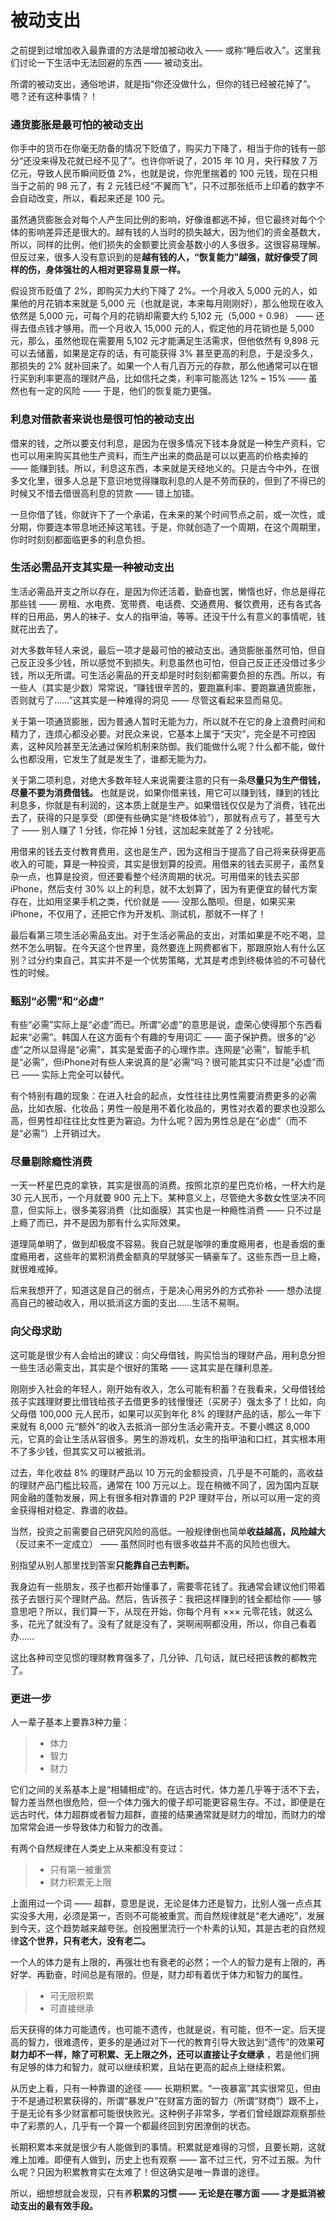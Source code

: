 # 被动支出
 
 之前提到过增加收入最靠谱的方法是增加被动收入 —— 或称“睡后收入”。这里我们讨论一下生活中无法回避的东西 —— 被动支出。
 
 所谓的被动支出，通俗地讲，就是指“你还没做什么，但你的钱已经被花掉了”。嗯？还有这种事情？！
 
### 通货膨胀是最可怕的被动支出
 
 你手中的货币在你毫无防备的情况下贬值了，购买力下降了，相当于你的钱有一部分“还没来得及花就已经不见了”。也许你听说了，2015 年 10 月，央行释放 7 万亿元，导致人民币瞬间贬值 2%，也就是说，你兜里揣着的 100 元钱，现在只相当于之前的 98 元了，有 2 元钱已经“不翼而飞”，只不过那张纸币上印着的数字不会自动改变，所以，看起来还是 100 元。
 
 虽然通货膨胀会对每个人产生同比例的影响，好像谁都逃不掉，但它最终对每个个体的影响差异还是很大的。越有钱的人当时的损失越大，因为他们的资金基数大，所以，同样的比例，他们损失的金额要比资金基数小的人多很多。这很容易理解。但反过来，很多人没有意识到的是**越有钱的人，“恢复能力”越强，就好像受了同样的伤，身体强壮的人相对更容易复原一样。** 
 
 假设货币贬值了 2%，即购买力大约下降了 2%。一个月收入 5,000 元的人，如果他的月花销本来就是 5,000 元（也就是说，本来每月刚刚好），那么他现在收入依然是 5,000 元，可每个月的花销却需要大约 5,102 元（5,000 ÷ 0.98） —— 还得去借点钱才够用。而一个月收入 15,000 元的人，假定他的月花销也是 5,000 元，那么，虽然他现在需要用 5,102 元才能满足生活需求，但他依然有 9,898 元可以去储蓄，如果是定存的话，有可能获得 3% 甚至更高的利息，于是没多久，那损失的 2% 就补回来了。如果一个人有几百万元的存款，那么他通常可以在银行买到利率更高的理财产品，比如信托之类，利率可能高达 12% ~ 15% —— 虽然也有一定的风险 —— 于是，他们的恢复能力更强。
 
### 利息对借款者来说也是很可怕的被动支出
 
 借来的钱，之所以要支付利息，是因为在很多情况下钱本身就是一种生产资料，它也可以用来购买其他生产资料，而生产出来的商品是可以以更高的价格卖掉的 —— 能赚到钱。所以，利息这东西，本来就是天经地义的。只是古今中外，在很多文化里，很多人总是下意识地觉得赚取利息的人是不劳而获的，但到了不得已的时候又不惜去借很高利息的贷款 —— 错上加错。
 
 一旦你借了钱，你就许下了一个承诺，在未来的某个时间节点之前，或一次性，或分期，你要连本带息地还掉这笔钱。于是，你就创造了一个周期，在这个周期里，你时时刻刻都面临更多的利息负担。
 
### 生活必需品开支其实是一种被动支出
 
 生活必需品开支之所以存在，是因为你还活着，勤奋也罢，懒惰也好，你总是得花那些钱 —— 房租、水电费、宽带费、电话费、交通费用、餐饮费用，还有各式各样的日用品，男人的袜子、女人的指甲油，等等。还没干什么有意义的事情呢，钱就花出去了。
 
 对大多数年轻人来说，最后一项才是最可怕的被动支出。通货膨胀虽然可怕，但自己反正没多少钱，所以感觉不到损失。利息虽然也可怕，但自己反正还没借过多少钱，所以无所谓。可生活必需品的开支却是时时刻刻都需要负担的东西。所以，有一些人（其实是少数）常常说，“赚钱很辛苦的，要跑赢利率、要跑赢通货膨胀，否则就亏了……”这其实是一种难得的洞见 —— 尽管这看起来显而易见。
 
 关于第一项通货膨胀，因为普通人暂时无能为力，所以就不在它的身上浪费时间和精力了，连烦心都没必要。对民众来说，它基本上属于“天灾”，完全是不可控因素，这种风险甚至无法通过保险机制来防御。我们能做什么呢？什么都不能，做什么也都没用，它发生了就是发生了，谁都无能为力。
 
 关于第二项利息，对绝大多数年轻人来说需要注意的只有一条**尽量只为生产借钱，尽量不要为消费借钱。** 也就是说，如果你借来钱，用它可以赚到钱，赚到的钱比利息多，你就是有利润的，这本质上就是生产。如果借钱仅仅是为了消费，钱花出去了，获得的只是享受（即便有些确实是“终极体验”），那就有点亏了，甚至亏大了 —— 别人赚了 1 分钱，你花掉 1 分钱，这加起来就差了 2 分钱呢。
 
 用借来的钱去支付教育费用，这也是生产，因为这相当于提高了自己将来获得更高收入的可能，算是一种投资，其实是很划算的投资。用借来的钱去买房子，虽然复杂一点，也算是投资，但还要看整个经济周期的状况。可用借来的钱去买部 iPhone，然后支付 30% 以上的利息，就不太划算了，因为有更便宜的替代方案存在，比如用坚果手机之类，代价就是 —— 没那么酷呗。但是，如果买来 iPhone，不仅用了，还把它作为开发机、测试机，那就不一样了！
 
 最后看第三项生活必需品支出。对于生活必需品的支出，对策如果是不吃不喝，显然不怎么明智。在今天这个世界里，竟然要连上网费都省下，那跟原始人有什么区别？过分约束自己，其实并不是一个优势策略，尤其是考虑到终极体验的不可替代性的时候。
 
### 甄别“必需”和“必虚”
 
 有些“必需”实际上是“必虚”而已。所谓“必虚”的意思是说，虚荣心使得那个东西看起来“必需”。韩国人在这方面有个有趣的专用词汇 —— 面子保护费。很多的“必虚”之所以显得是“必需”，其实是爱面子的心理作祟。连网是“必需”，智能手机是“必需”，但iPhone对有些人来说真的是“必需”吗？很可能其实只不过是“必虚”而已 —— 实际上完全可以替代。
 
 有个特别有趣的现象：在进入社会的起点，女性往往比男性需要消费更多的必需品，比如衣服、化妆品；男性一般是用不着化妆品的，男性对衣着的要求也没那么高，但男性却往往比女性更为窘迫。为什么呢？因为男性总是在“必虚”（而不是“必需”）上开销过大。
 
### 尽量剔除瘾性消费
 
 一天一杯星巴克的拿铁，其实是很高的消费。按照北京的星巴克价格，一杯大约是 30 元人民币，一个月就要 900 元上下。某种意义上，尽管绝大多数女性坚决不同意，但实际上，很多美容消费（比如面膜）其实也是一种瘾性消费 —— 只不过是上瘾了而已，并不是因为那有什么实际效果。
 
 道理简单明了，做到却极度不容易。我自己就是咖啡的重度瘾用者，也是香烟的重度瘾用者，这些年的累积消费金额真的早就够买一辆豪车了。这些东西一旦上瘾，就很难戒掉。
 
 后来我想开了，知道这是自己的弱点，于是决心用另外的方式弥补 —— 想办法提高自己的被动收入，用以抵消这方面的支出……生活不易啊。
 
### 向父母求助
 
 这可能是很少有人会给出的建议：向父母借钱，购买恰当的理财产品，用利息分担一些生活必需支出，其实是个很好的策略 —— 这其实是在赚利息差。
 
 刚刚步入社会的年轻人，刚开始有收入，怎么可能有积蓄？在我看来，父母借钱给孩子实践理财要比借钱给孩子去借更多的钱慢慢还（买房子）强太多了！比如，向父母借 100,000 元人民币，如果可以买到年化 8% 的理财产品的话，那么一年下来就有 8,000 元“额外”的收入去抵消一部分生活必需开支。不要小瞧这 8,000 元，它真的会让生活从容很多。男生的游戏机，女生的指甲油和口红，其实根本用不了多少钱，但其实又可以被抵消。
 
 过去，年化收益 8% 的理财产品以 10 万元的金额投资，几乎是不可能的，高收益的理财产品门槛比较高，通常在 100 万元以上。现在稍微不同了，因为国内互联网金融的蓬勃发展，网上有很多相对靠谱的 P2P 理财平台，所以可以用一定的资金获得相对稳定、靠谱的收益。
 
 当然，投资之前需要自己研究风险的高低。一般规律倒也简单**收益越高，风险越大** （反过来不一定成立） —— 虽然同时也有很多收益并不高的风险也很大。
 
 别指望从别人那里找到答案**只能靠自己去判断。** 
 
 我身边有一些朋友，孩子也都开始懂事了，需要零花钱了。我通常会建议他们带着孩子去银行买个理财产品。然后，告诉孩子：我把这样赚到的钱全都给你 —— 够意思吧？所以，我们算一下，从现在开始，你每个月有 ××× 元零花钱，就这么多，花光了就没有了。没有了就是没有了，哭啊闹啊都没用，所以，你自己看着办……
 
 这比各种司空见惯的理财教育强多了，几分钟、几句话，就已经把该教的都教完了。
 
### 更进一步
 
 人一辈子基本上要靠3种力量：
 
 > - 体力
 > - 智力
 > - 财力
 
 它们之间的关系基本上是“相辅相成”的。在远古时代，体力差几乎等于活不下去，智力差当然也很危险，但一个体力强大的傻子却可能更容易生存。不过，即便是在远古时代，体力超群或者智力超群，直接的结果通常就是财力的增加，而财力的增加常常会进一步导致体力和智力的改善。
 
 有两个自然规律在人类史上从来都没有变过：
 
 > - 只有第一被重赏
 > - 财力积累无上限
 
 上面用过一个词 —— 超群，意思是说，无论是体力还是智力，比别人强一点点其实没多大用，必须是第一，否则不可能被重赏。而自然规律就是“老大通吃”，发展到今天，这个趋势越来越夸张。创投圈里流行一个朴素的认知，其是古老的自然规律**这个世界，只有老大，没有老二。** 
 
 一个人的体力是有上限的，再强壮也有衰老的必然；一个人的智力是有上限的，再好学、再勤奋，时间总是有限的。但是，财力却有着优于体力和智力的属性。
 
 > - 可无限积累
 > - 可直接继承
 
 后天获得的体力可能遗传，也可能不遗传，也就是说，有可能，但不一定。后天提高的智力，很难遗传，更多的是通过对下一代的教育引导大致达到“遗传”的效果**可财力却不一样，除了可积累、无上限之外，还可以直接让子女继承** ，若是他们拥有足够的体力和智力，就可以继续积累，且站在更高的起点上继续积累。
 
 从历史上看，只有一种靠谱的途径 —— 长期积累。“一夜暴富”其实很常见，但由于不是通过积累获得的，所谓“暴发户”在财富方面的智力（所谓“财商”）跟不上，于是无论有多少财富都可能很快败光。这种例子非常多，学者们曾经跟踪观察那些中了彩票的人，几乎有一个算一个都最终回到穷困潦倒的状态。
 
 长期积累本来就是很少有人能做到的事情。积累就是难得的习惯，且要长期，这就难上加难。即便有人做到，历史上也有观察 —— 富不过三代，穷不过五服。为什么呢？只因为积累教育实在太难了！但这确实是唯一靠谱的途径。
 
 所以，细想想就会发现，只有养**积累的习惯 —— 无论是在哪方面 —— 才是抵消被动支出的最有效手段。** 
 